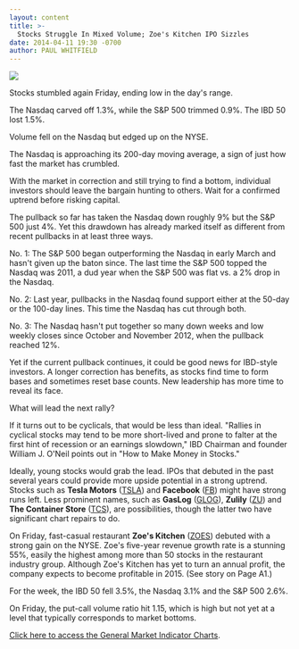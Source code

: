 ```yaml
---
layout: content
title: >-
  Stocks Struggle In Mixed Volume; Zoe's Kitchen IPO Sizzles
date: 2014-04-11 19:30 -0700
author: PAUL WHITFIELD
---
```






![](https://www.investors.com/wp-content/uploads/ibd-migrated-images/MPv_140414_635328265746624894.png)









Stocks stumbled again Friday, ending low in the day's range.


The Nasdaq carved off 1.3%, while the S&P 500 trimmed 0.9%. The IBD 50 lost 1.5%.


Volume fell on the Nasdaq but edged up on the NYSE.


The Nasdaq is approaching its 200-day moving average, a sign of just how fast the market has crumbled.


With the market in correction and still trying to find a bottom, individual investors should leave the bargain hunting to others. Wait for a confirmed uptrend before risking capital.


The pullback so far has taken the Nasdaq down roughly 9% but the S&P 500 just 4%. Yet this drawdown has already marked itself as different from recent pullbacks in at least three ways.


No. 1: The S&P 500 began outperforming the Nasdaq in early March and hasn't given up the baton since. The last time the S&P 500 topped the Nasdaq was 2011, a dud year when the S&P 500 was flat vs. a 2% drop in the Nasdaq.


No. 2: Last year, pullbacks in the Nasdaq found support either at the 50-day or the 100-day lines. This time the Nasdaq has cut through both.


No. 3: The Nasdaq hasn't put together so many down weeks and low weekly closes since October and November 2012, when the pullback reached 12%.


Yet if the current pullback continues, it could be good news for IBD-style investors. A longer correction has benefits, as stocks find time to form bases and sometimes reset base counts. New leadership has more time to reveal its face.


What will lead the next rally?


If it turns out to be cyclicals, that would be less than ideal. "Rallies in cyclical stocks may tend to be more short-lived and prone to falter at the first hint of recession or an earnings slowdown," IBD Chairman and founder William J. O'Neil points out in "How to Make Money in Stocks."


Ideally, young stocks would grab the lead. IPOs that debuted in the past several years could provide more upside potential in a strong uptrend. Stocks such as **Tesla Motors** ([TSLA](https://research.investors.com/quote.aspx?symbol=TSLA)) and **Facebook** ([FB](https://research.investors.com/quote.aspx?symbol=FB)) might have strong runs left. Less prominent names, such as **GasLog** ([GLOG](https://research.investors.com/quote.aspx?symbol=GLOG)), **Zulily** ([ZU](https://research.investors.com/quote.aspx?symbol=ZU)) and **The Container Store** ([TCS](https://research.investors.com/quote.aspx?symbol=TCS)), are possibilities, though the latter two have significant chart repairs to do.


On Friday, fast-casual restaurant **Zoe's Kitchen** ([ZOES](https://research.investors.com/quote.aspx?symbol=ZOES)) debuted with a strong gain on the NYSE. Zoe's five-year revenue growth rate is a stunning 55%, easily the highest among more than 50 stocks in the restaurant industry group. Although Zoe's Kitchen has yet to turn an annual profit, the company expects to become profitable in 2015. (See story on Page A1.)


For the week, the IBD 50 fell 3.5%, the Nasdaq 3.1% and the S&P 500 2.6%.


On Friday, the put-call volume ratio hit 1.15, which is high but not yet at a level that typically corresponds to market bottoms.


[Click here to access the General Market Indicator Charts](https://www.investors.com/pdf/GMI_041414.pdf).




